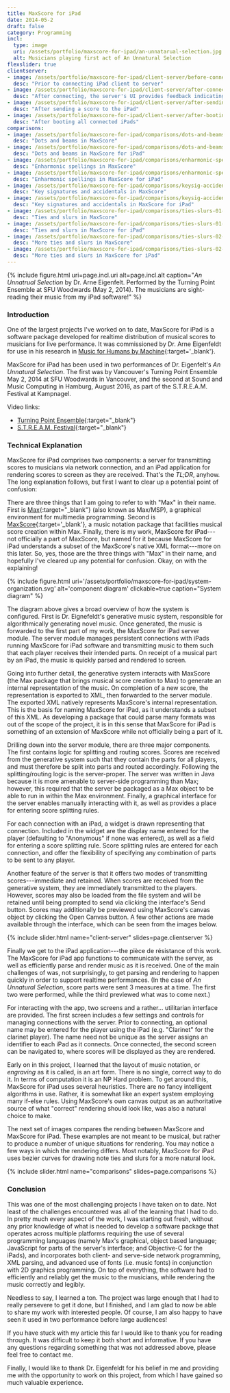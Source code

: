 ```yaml
---
title: MaxScore for iPad
date: 2014-05-2
draft: false
category: Programming
incl:
  type: image
  uri: /assets/portfolio/maxscore-for-ipad/an-unnatarual-selection.jpg
  alt: Musicians playing first act of An Unnatural Selection
flexslider: true
clientserver:
- image: /assets/portfolio/maxscore-for-ipad/client-server/before-connecting.png
  desc: "Prior to connecting iPad client to server"
- image: /assets/portfolio/maxscore-for-ipad/client-server/after-connecting.png
  desc: "After connecting, the server's UI provides feedback indicating that user \"Clarinet\" has connected."
- image: /assets/portfolio/maxscore-for-ipad/client-server/after-sending-score.png
  desc: "After sending a score to the iPad"
- image: /assets/portfolio/maxscore-for-ipad/client-server/after-booting.png
  desc: "After booting all connected iPads"
comparisons:
- image: /assets/portfolio/maxscore-for-ipad/comparisons/dots-and-beams-ms.png
  desc: "Dots and beams in MaxScore"
- image: /assets/portfolio/maxscore-for-ipad/comparisons/dots-and-beams-ipad.png
  desc: "Dots and beams in MaxScore for iPad"
- image: /assets/portfolio/maxscore-for-ipad/comparisons/enharmonic-spell-ms.png
  desc: "Enharmonic spellings in MaxScore"
- image: /assets/portfolio/maxscore-for-ipad/comparisons/enharmonic-spell-ipad.png
  desc: "Enharmonic spellings in MaxScore for iPad"
- image: /assets/portfolio/maxscore-for-ipad/comparisons/keysig-accidentals-ms.png
  desc: "Key signatures and accidentals in MaxScore"
- image: /assets/portfolio/maxscore-for-ipad/comparisons/keysig-accidentals-ipad.png
  desc: "Key signatures and accidentals in MaxScore for iPad"
- image: /assets/portfolio/maxscore-for-ipad/comparisons/ties-slurs-01-ms.png
  desc: "Ties and slurs in MaxScore"
- image: /assets/portfolio/maxscore-for-ipad/comparisons/ties-slurs-01-ipad.png
  desc: "Ties and slurs in MaxScore for iPad"
- image: /assets/portfolio/maxscore-for-ipad/comparisons/ties-slurs-02-ms.png
  desc: "More ties and slurs in MaxScore"
- image: /assets/portfolio/maxscore-for-ipad/comparisons/ties-slurs-02-ipad.png
  desc: "More ties and slurs in MaxScore for iPad"
---
```


{%
    include figure.html
    uri=page.incl.uri
    alt=page.incl.alt
    caption="<cite>An Unnatrual Selection</cite> by Dr. Arne Eigenfelt. Performed by the Turning Point Ensemble at SFU Woodwards (May 2, 2014). The musicians are sight-reading their music from my iPad software!"
%}

<!--more-->

### Introduction

One of the largest projects I've worked on to date, MaxScore for iPad is a software package developed for realtime distribution of musical scores to musicians for live performance. It was commissioned by Dr. Arne Eigenfeldt for use in his research in [Music for Humans by Machine](https://aeigenfeldt.wordpress.com/music-for-humans-by-machine/){:target='_blank'}.

MaxScore for iPad has been used in two performances of Dr. Eigenfelt's *An Unnatural Selection*. The first was by Vancouver's Turning Point Ensemble May 2, 2014 at SFU Woodwards in Vancouver, and the second at Sound and Music Computing in Hamburg, August 2016, as part of the S.T.R.E.A.M. Festival at Kampnagel.

Video links:
- [Turning Point Ensemble](https://www.youtube.com/watch?v=ILL-eDwdnDg){:target="_blank"}
- [S.T.R.E.A.M. Festival](https://youtu.be/kZ9JvmS9Tno){:target="_blank"}

### Technical Explanation

MaxScore for iPad comprises two components: a server for transmitting scores to musicians via network connection, and an iPad application for rendering scores to screen as they are received. That's the *TL;DR*, anyhow. The long explanation follows, but first I want to clear up a potential point of confusion:

There are three things that I am going to refer to with "Max" in their name. First is [Max](https://cycling74.com/){:target="_blank"} (also known as Max/MSP), a graphical environment for multimedia programming. Second is [MaxScore](http://www.computermusicnotation.com/){:target='_blank'}, a music notation package that facilities musical score creation within Max. Finally, there is my work, <span style="color:black; font-weight:400;">MaxScore for iPad</span>---not officially a part of MaxScore, but named for it because MaxScore for iPad understands a subset of the MaxScore's native XML format---more on this later. So, yes, those are the three things with "Max" in their name, and hopefully I've cleared up any potential for confusion. Okay, on with the explaining!

{%
    include figure.html
    uri='/assets/portfolio/maxscore-for-ipad/system-organization.svg'
    alt='component diagram'
    clickable=true
    caption="System diagram"
%}

The diagram above gives a broad overview of how the system is configured. First is Dr. Eignefeldt's generative music system, responsible for algorithmically generating novel music. Once generated, the music is forwarded to the first part of my work, the MaxScore for iPad server module. The server module manages persistent connections with iPads running MaxScore for iPad software and transmitting music to them such that each player receives their intended parts. On receipt of a musical part by an iPad, the music is quickly parsed and rendered to screen.

Going into further detail, the generative system interacts with MaxScore (the Max package that brings musical score creation to Max) to generate an internal representation of the music. On completion of a new score, the representation is exported to XML, then forwarded to the server module. The exported XML natively represents MaxScore's internal representation. This is the basis for naming MaxScore for iPad, as it understands a subset of this XML. As developing a package that could parse many formats was out of the scope of the project, it is in this sense that MaxScore for iPad is something of an extension of MaxScore while not officially being a part of it.

Drilling down into the server module, there are three major components. The first contains logic for splitting and routing scores. Scores are received from the generative system such that they contain the parts for all players, and must therefore be split into parts and routed accordingly. Following the splitting/routing logic is the server-proper. The server was written in Java because it is more amenable to server-side programming than Max; however, this required that the server be packaged as a Max object to be able to run in within the Max environment. Finally, a graphical interface for the server enables manually interacting with it, as well as provides a place for entering score splitting rules.

For each connection with an iPad, a widget is drawn representing that connection. Included in the widget are the display name entered for the player (defaulting to "Anonymous" if none was entered), as well as a field for entering a score splitting rule. Score splitting rules are entered for each connection, and offer the flexibility of specifying any combination of parts to be sent to any player.

Another feature of the server is that it offers two modes of transmitting scores---immediate and retained. When scores are received from the generative system, they are immediately transmitted to the players. However, scores may also be loaded from the file system and will be retained until being prompted to send via clicking the interface's Send button. Scores may additionally be previewed using MaxScore's canvas object by clicking the Open Canvas button. A few other actions are made available through the interface, which can be seen from the images below.

{%
    include slider.html
    name="client-server"
    slides=page.clientserver
%}

Finally we get to the iPad application---the pièce de résistance of this work. The MaxScore for iPad app functions to communicate with the server, as well as efficiently parse and render music as it is received. One of the main challenges of was, not surprisingly, to get parsing and rendering to happen quickly in order to support realtime performances. (In the case of *An Unnatural Selection*, score parts were sent 3 measures at a time. The first two were performed, while the third previewed what was to come next.)

For interacting with the app, two screens and a rather... utilitarian interface are provided. The first screen includes a few settings and controls for managing connections with the server. Prior to connecting, an optional name may be entered for the player using the iPad (e.g. "Clarinet" for the clarinet player). The name need not be unique as the server assigns an identifier to each iPad as it connects. Once connected, the second screen can be navigated to, where scores will be displayed as they are rendered.

Early on in this project, I learned that the layout of music notation, or *engraving* as it is called, is an art form. There is no single, correct way to do it. In terms of computation it is an NP Hard problem. To get around this, MaxScore for iPad uses several heuristics. There are no fancy intelligent algorithms in use. Rather, it is somewhat like an expert system employing many if-else rules. Using MaxScore's own canvas output as an authoritative source of what "correct" rendering should look like, was also a natural choice to make.

The next set of images compares the rending between MaxScore and MaxScore for iPad. These examples are not meant to be musical, but rather to produce a number of unique situations for rendering. You may notice a few ways in which the rendering differs. Most notably, MaxScore for iPad uses bezier curves for drawing note ties and slurs for a more natural look.

{%
    include slider.html
    name="comparisons"
    slides=page.comparisons
%}

### Conclusion

This was one of the most challenging projects I have taken on to date. Not least of the challenges encountered was all of the learning that I had to do. In pretty much every aspect of the work, I was starting out fresh, without any prior knowledge of what is needed to develop a software package that operates across multiple platforms requiring the use of several programming languages (namely Max's graphical, object based language; JavaScript for parts of the server's interface; and Objective-C for the iPads), and incorporates both client- and serve-side network programming, XML parsing, and advanced use of fonts (i.e. music fonts) in conjunction with 2D graphics programming. On top of everything, the software had to efficiently and reliably get the music to the musicians, while rendering the music correctly and legibly.

Needless to say, I learned a ton. The project was large enough that I had to really persevere to get it done, but I finished, and I am glad to now be able to share my work with interested people. Of course, I am also happy to have seen it used in two performance before large audiences!

If you have stuck with my article this far I would like to thank you for reading through. It was difficult to keep it both short and informative. If you have any questions regarding something that was not addressed above, please feel free to contact me.

Finally, I would like to thank Dr. Eigenfeldt for his belief in me and providing me with the opportunity to work on this project, from which I have gained so much valuable experience.
